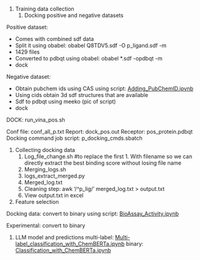 ﻿1. Training data collection
   1. Docking positive and negative datasets

Positive dataset: 

- Comes with combined sdf data
- Split it using obabel: obabel Q8TDV5.sdf -O p\_ligand.sdf -m
- 1429 files
- Converted to pdbqt using obabel: obabel \*.sdf -opdbqt -m 
- dock

Negative dataset: 

- Obtain pubchem ids  using CAS using script: [Adding_PubChemID.ipynb](https://colab.research.google.com/drive/16O843ywIjOWKuvpDEvfsmMGSJ8GrKdsY#scrollTo=pf98cWOiVa22)
- Using cids obtain 3d sdf structures that are available 
- Sdf to pdbqt using meeko (pic of script)
- dock

DOCK: run\_vina\_pos.sh

Conf file: conf\_all\_p.txt
Report: dock\_pos.out
Receptor: pos\_protein.pdbqt
Docking command job script: p\_docking\_cmds.sbatch

1. Collecting docking data
   1. Log\_file\_change.sh #to replace the first 1. With filename so we can directly extract the best binding score without losing file name
   1. Merging\_logs.sh
   1. logs\_extract\_merged.py
   1. Merged\_log.txt
   1. Cleaning step: awk ‘/^p\_lig/’ merged\_log.txt > output.txt
   1. View output.txt in excel
1. Feature selection

Docking data: convert to binary using script: [BioAssay_Activity.ipynb](https://colab.research.google.com/drive/1lHBy0eFzV4cYg5f3pb8xqcsQuLhCiIyM#scrollTo=qWW7desIV_d9)

Experimental: convert to binary

1. LLM model and predictions 
   multi-label: [Multi-label_classification_with_ChemBERTa.ipynb](https://colab.research.google.com/drive/1720FLC2LUZ_Y_Yysk5MNVU_oKv5kNdCd) 
   binary: [Classification_with_ChemBERTa.ipynb](https://colab.research.google.com/drive/1NIQIhbKqvZGcaEqI0mABlC4jflefuJFT)
